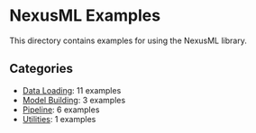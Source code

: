 # NexusML Examples

This directory contains examples for using the NexusML library.

## Categories

- [Data Loading](./data_loading/): 11 examples
- [Model Building](./model_building/): 3 examples
- [Pipeline](./pipeline/): 6 examples
- [Utilities](./utilities/): 1 examples
